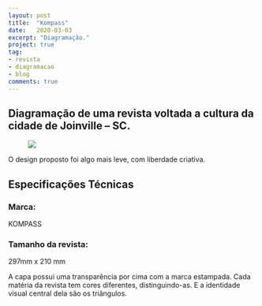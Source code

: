 ```yaml
---
layout: post
title:  "Kompass"
date:   2020-03-03
excerpt: "Diagramação."
project: true
tag:
- revista
- diagramacao
- blog
comments: true
---
```



## Diagramação de uma revista voltada a cultura da cidade de Joinville – SC.

<figure>
	<a href="https://thaispickler.files.wordpress.com/2016/02/mock21.jpg"><img src="https://thaispickler.files.wordpress.com/2016/02/mock21.jpg"></a>
	<figcaption><a href="https://thaispickler.files.wordpress.com/2016/02/mock21.jpg"></a></figcaption>
</figure>

O design proposto foi algo mais leve, com liberdade criativa.

## Especificações Técnicas

### Marca: 
KOMPASS

### Tamanho da revista: 
297mm x 210 mm

A capa possui uma transparência por cima com a marca estampada. Cada matéria da revista tem cores diferentes, distinguindo-as. E a identidade visual central dela são os triângulos.
